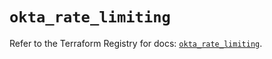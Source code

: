# `okta_rate_limiting`

Refer to the Terraform Registry for docs: [`okta_rate_limiting`](https://registry.terraform.io/providers/okta/okta/4.9.1/docs/resources/rate_limiting).
